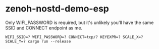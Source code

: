 # zenoh-nostd-demo-esp

Only WIFI_PASSWORD is required, but it's unlikely you'll have the same SSID and CONNECT endpoint as me.
```
WIFI_SSID=? WIFI_PASSWORD=? CONNECT=tcp/? KEYEXPR=? SCALE_X=? SCALE_Y=? cargo run --release
```
